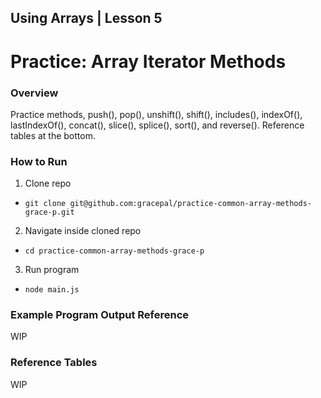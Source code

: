 ## Using Arrays | Lesson 5

# Practice: Array Iterator Methods

### Overview

Practice methods, push(), pop(), unshift(), shift(), includes(), indexOf(), lastIndexOf(), concat(), slice(), splice(), sort(), and reverse(). Reference tables at the bottom.

### How to Run

1. Clone repo

- `git clone git@github.com:gracepal/practice-common-array-methods-grace-p.git`

2. Navigate inside cloned repo

- `cd practice-common-array-methods-grace-p`

3. Run program

- `node main.js`

### Example Program Output Reference

WIP

### Reference Tables

WIP
